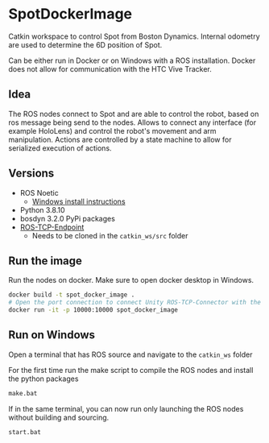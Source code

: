 # SpotDockerImage
Catkin workspace to control Spot from Boston Dynamics.
Internal odometry are used to determine the 6D position of Spot.

Can be either run in Docker or on Windows with a ROS installation.
Docker does not allow for communication with the HTC Vive Tracker.

## Idea
The ROS nodes connect to Spot and are able to control the robot, based on ros message being send to the nodes. 
Allows to connect any interface (for example HoloLens) and control the robot's movement and arm manipulation.
Actions are controlled by a state machine to allow for serialized execution of actions.

## Versions
* ROS Noetic
  * [Windows install instructions](https://www.youtube.com/watch?v=8QC7-Odeqhc)
* Python 3.8.10
* bosdyn 3.2.0 PyPi packages
* [ROS-TCP-Endpoint](https://github.com/Unity-Technologies/ROS-TCP-Endpoint)
    * Needs to be cloned in the ```catkin_ws/src``` folder

## Run the image
Run the nodes on docker. Make sure to open docker desktop in Windows.
```bash
docker build -t spot_docker_image .
# Open the port connection to connect Unity ROS-TCP-Connector with the Docker image
docker run -it -p 10000:10000 spot_docker_image

```

## Run on Windows
Open a terminal that has ROS source and navigate to the ```catkin_ws``` folder

For the first time run the make script to compile the ROS nodes and install the python packages
```bash
make.bat
```

If in the same terminal, you can now run only launching the ROS nodes without building and sourcing.
```bash
start.bat
```

